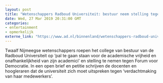 ```yaml
---
layout: post
title: "Wetenschappers Radboud Universiteit: bestuur neem stelling tegen Baudet!"
date: Wed, 27 Mar 2019 20:31:00 GMT
categories: 
- entertainment 
- opmerkelijk 
externe_link: "https://www.ad.nl/binnenland/wetenschappers-radboud-universiteit-bestuur-neem-stelling-tegen-baudet~a19dc0fb/"
---
```


Twaalf Nijmeegse wetenschappers roepen het college van bestuur van de Radboud Universiteit op ‘pal te gaan staan voor de academische vrijheid en onafhankelijkheid van zijn academici’ en stelling te nemen tegen Forum voor Democratie. In een open brief en petitie schrijven de docenten en hoogleraren dat de universiteit zich moet uitspreken tegen ‘verdachtmaking van haar medewerkers’.

